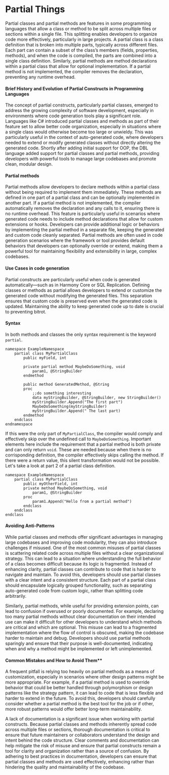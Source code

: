 # Partial Things

Partial classes and partial methods are features in some programming languages that allow a class or method to be split across multiple files or sections within a single file. This splitting enables developers to organize code more effectively, particularly in large projects. A partial class is a class definition that is broken into multiple parts, typically across different files. Each part can contain a subset of the class’s members (fields, properties, methods), and when the code is compiled, the parts are combined into a single class definition. Similarly, partial methods are method declarations within a partial class that allow for optional implementation. If a partial method is not implemented, the compiler removes the declaration, preventing any runtime overhead.

#### Brief History and Evolution of Partial Constructs in Programming Languages

The concept of partial constructs, particularly partial classes, emerged to address the growing complexity of software development, especially in environments where code generation tools play a significant role. Languages like C# introduced partial classes and methods as part of their feature set to allow better code organization, especially in situations where a single class would otherwise become too large or unwieldy. This was particularly useful in the context of auto-generated code, where developers needed to extend or modify generated classes without directly altering the generated code. Shortly after adding initial support for OOP, the DBL language added support for partial classes and partial methods, providing developers with powerful tools to manage large codebases and promote clean, modular design.

#### Partial methods

Partial methods allow developers to declare methods within a partial class without being required to implement them immediately. These methods are defined in one part of a partial class and can be optionally implemented in another part. If a partial method is not implemented, the compiler automatically removes the declaration and any calls to it, ensuring there is no runtime overhead. This feature is particularly useful in scenarios where generated code needs to include method declarations that allow for custom extensions or hooks. Developers can provide additional logic or behaviors by implementing the partial method in a separate file, keeping the generated and custom code cleanly separated. Partial methods are often used in code generation scenarios where the framework or tool provides default behaviors that developers can optionally override or extend, making them a powerful tool for maintaining flexibility and extensibility in large, complex codebases.

#### Use Cases in code generation

Partial constructs are particularly useful when code is generated automatically—such as in Harmony Core or SQL Replication. Defining classes or methods as partial allows developers to extend or customize the generated code without modifying the generated files. This separation ensures that custom code is preserved even when the generated code is updated. Maintaining the ability to keep generated code up to date is crucial to preventing bitrot.

#### Syntax
In both methods and classes the only syntax requirement is the keyword `partial`. 

```dbl
namespace ExampleNamespace
    partial class MyPartialClass
        public myField, int

        private partial method MaybeDoSomething, void
            param1, @StringBuilder
        endmethod

        public method GeneratedMethod, @String
        proc
            ;;do something interesting
            data myStringBuilder, @StringBuilder, new StringBuilder()
            myStringBuilder.Append("The first part")
            MaybeDoSomething(myStringBuilder)
            myStringBuilder.Append(" The last part)
        endmethod
    endclass
endnamespace
```

If this were the only part of `MyPartialClass`, the compiler would comply and effectively skip over the undefined call to `MaybeDoSomething`. Important elements here include the requirement that a partial method is both private and can only return `void`. These are needed because when there is no corrisponding definition, the compiler effectively skips calling the method. If there were a return value, this silent transformation would not be possible. Let's take a look at part 2 of a partial class definition.

```dbl
namespace ExampleNamespace
    partial class MyPartialClass
        public myOtherField, int
        private method MaybeDoSomething, void
            param1, @StringBuilder
        proc
            param1.Append("Hello from a partial method")
        endclass
    endclass
endclass
```

#### Avoiding Anti-Patterns

While partial classes and methods offer significant advantages in managing large codebases and improving code modularity, they can also introduce challenges if misused. One of the most common misuses of partial classes is scattering related code across multiple files without a clear organizational strategy. This can lead to a situation where understanding the full behavior of a class becomes difficult because its logic is fragmented. Instead of enhancing clarity, partial classes can contribute to code that is harder to navigate and maintain. To avoid this, developers should use partial classes with a clear intent and a consistent structure. Each part of a partial class should encapsulate logically grouped functionality, such as separating auto-generated code from custom logic, rather than splitting code arbitrarily.

Similarly, partial methods, while useful for providing extension points, can lead to confusion if overused or poorly documented. For example, declaring too many partial methods without clear documentation on their intended use can make it difficult for other developers to understand which methods are critical and which are optional. This misuse can lead to a fragmented implementation where the flow of control is obscured, making the codebase harder to maintain and debug. Developers should use partial methods sparingly and ensure that their purpose is well-documented, indicating when and why a method might be implemented or left unimplemented.

#### Common Mistakes and How to Avoid Them**

A frequent pitfall is relying too heavily on partial methods as a means of customization, especially in scenarios where other design patterns might be more appropriate. For example, if a partial method is used to override behavior that could be better handled through polymorphism or design patterns like the strategy pattern, it can lead to code that is less flexible and harder to extend in the future. To avoid this, developers should carefully consider whether a partial method is the best tool for the job or if other, more robust patterns would offer better long-term maintainability.

 A lack of documentation is a significant issue when working with partial constructs. Because partial classes and methods inherently spread code across multiple files or sections, thorough documentation is critical to ensure that future maintainers or collaborators understand the design and intent behind the code structure. Clear comments and documentation can help mitigate the risk of misuse and ensure that partial constructs remain a tool for clarity and organization rather than a source of confusion. By adhering to best practices in documentation, developers can ensure that partial classes and methods are used effectively, enhancing rather than hindering the quality and maintainability of the codebase.
